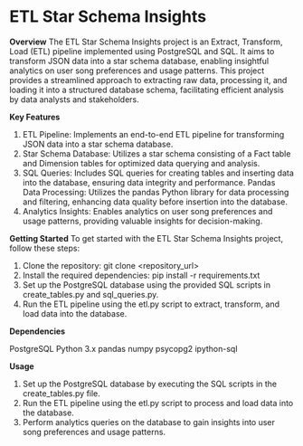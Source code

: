 # ETL Star Schema Insights

**Overview**
The ETL Star Schema Insights project is an Extract, Transform, Load (ETL) pipeline implemented using PostgreSQL and SQL. It aims to transform JSON data into a star schema database, enabling insightful analytics on user song preferences and usage patterns. This project provides a streamlined approach to extracting raw data, processing it, and loading it into a structured database schema, facilitating efficient analysis by data analysts and stakeholders.

**Key Features**
1. ETL Pipeline: Implements an end-to-end ETL pipeline for transforming JSON data into a star schema database.
2. Star Schema Database: Utilizes a star schema consisting of a Fact table and Dimension tables for optimized data querying and analysis.
3. SQL Queries: Includes SQL queries for creating tables and inserting data into the database, ensuring data integrity and performance.
Pandas Data Processing: Utilizes the pandas Python library for data processing and filtering, enhancing data quality before insertion into the database.
4. Analytics Insights: Enables analytics on user song preferences and usage patterns, providing valuable insights for decision-making.

**Getting Started**
To get started with the ETL Star Schema Insights project, follow these steps:

1. Clone the repository: git clone <repository_url>
2. Install the required dependencies: pip install -r requirements.txt
3. Set up the PostgreSQL database using the provided SQL scripts in create_tables.py and sql_queries.py.
4. Run the ETL pipeline using the etl.py script to extract, transform, and load data into the database.

**Dependencies**

PostgreSQL
Python 3.x
pandas
numpy
psycopg2
ipython-sql

**Usage**

1. Set up the PostgreSQL database by executing the SQL scripts in the create_tables.py file.
2. Run the ETL pipeline using the etl.py script to process and load data into the database.
3. Perform analytics queries on the database to gain insights into user song preferences and usage patterns.
